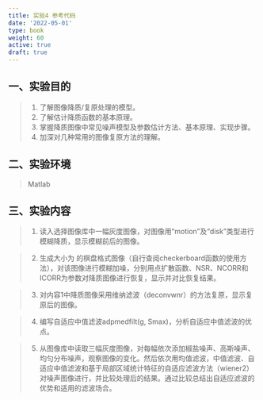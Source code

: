 ```yaml
---
title: 实验4 参考代码
date: '2022-05-01'
type: book
weight: 60
active: true
draft: true
---
```


## 一、实验目的

> 1.	了解图像降质/复原处理的模型。
> 2.	了解估计降质函数的基本原理。
> 3.	掌握降质图像中常见噪声模型及参数估计方法、基本原理、实现步骤。
> 4.	加深对几种常用的图像复原方法的理解。


## 二、实验环境

> Matlab

## 三、实验内容

> 1.	读入选择图像库中一幅灰度图像，对图像用“motion”及“disk”类型进行模糊降质，显示模糊前后的图像。


> 2.	生成大小为 的棋盘格式图像（自行查阅checkerboard函数的使用方法），对该图像进行模糊加噪，分别用点扩散函数、NSR、NCORR和ICORR为参数对降质图像进行恢复，显示并对比恢复结果。


>  3.	对内容1中降质图像采用维纳滤波（deconvwnr）的方法复原，显示复原后的图像。


> 4.	编写自适应中值滤波adpmedfilt(g, Smax)，分析自适应中值滤波的优点。


> 5. 从图像库中读取三幅灰度图像，对每幅依次添加椒盐噪声、高斯噪声、均匀分布噪声，观察图像的变化。然后依次用均值滤波，中值滤波、自适应中值滤波和基于局部区域统计特征的自适应滤波方法（wiener2）对噪声图像进行，并比较处理后的结果。通过比较总结出自适应滤波的优势和适用的滤波场合。

```